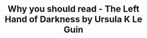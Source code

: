 ---
layout: ampstory
title: Why you should read - The Left Hand of Darkness by Ursula K Le Guin
cover:
   title: Why you should read - The Left Hand of Darkness by Ursula K Le Guin
   subtitle: A beautiful book, but best read in the depths of winter
   date: 08/20/2018
pages: 
 - layout: thirds
   middle: I recently finished this book...
 - layout: thirds
   middle: <h2>What a book!</h2>
   background: http://z2-ec2.images-amazon.com/images/P/B00YBA7PGW._SX_SCRMZZZZZZZ_V196021930_.jpg
 - background: https://bloximages.chicago2.vip.townnews.com/dailyuw.com/content/tncms/assets/v3/editorial/3/c2/3c22c40a-fcec-11e7-9cd0-afc065ba665a/5a61a158bec82.image.jpg 
 - background: https://upload.wikimedia.org/wikipedia/en/8/88/TheLeftHandOfDarkness1stEd.jpg  
 - background: https://www.lwcurrey.com/pictures/111270.jpg?v=1192371414
 - background: https://www.lwcurrey.com/pictures/111270.jpg?v=1192371414
   layout: thirds
   middle: <h2>What a cover! 🔥</h2>      
---